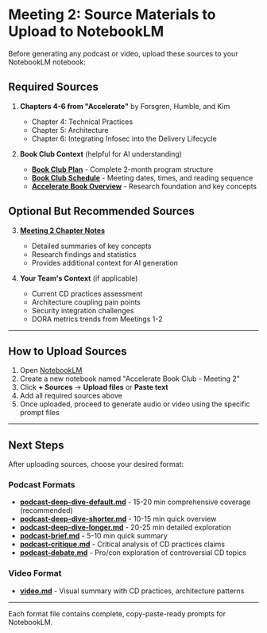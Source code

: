 # Meeting 2: Source Materials to Upload to NotebookLM

Before generating any podcast or video, upload these sources to your NotebookLM notebook:

## Required Sources

1. **Chapters 4-6 from "Accelerate"** by Forsgren, Humble, and Kim
   - Chapter 4: Technical Practices
   - Chapter 5: Architecture
   - Chapter 6: Integrating Infosec into the Delivery Lifecycle

2. **Book Club Context** (helpful for AI understanding)
   - **[Book Club Plan](../../../book-club-plan.md)** - Complete 2-month program structure
   - **[Book Club Schedule](../../../book-club-schedule.md)** - Meeting dates, times, and reading sequence
   - **[Accelerate Book Overview](../../../accelerate-book-overview.md)** - Research foundation and key concepts

## Optional But Recommended Sources

3. **[Meeting 2 Chapter Notes](../../meeting-2/chapter-notes.md)**
   - Detailed summaries of key concepts
   - Research findings and statistics
   - Provides additional context for AI generation

4. **Your Team's Context** (if applicable)
   - Current CD practices assessment
   - Architecture coupling pain points
   - Security integration challenges
   - DORA metrics trends from Meetings 1-2

---

## How to Upload Sources

1. Open [NotebookLM](https://notebooklm.google.com)
2. Create a new notebook named "Accelerate Book Club - Meeting 2"
3. Click **+ Sources** → **Upload files** or **Paste text**
4. Add all required sources above
5. Once uploaded, proceed to generate audio or video using the specific prompt files

---

## Next Steps

After uploading sources, choose your desired format:

### Podcast Formats
- **[podcast-deep-dive-default.md](podcast-deep-dive-default.md)** - 15-20 min comprehensive coverage (recommended)
- **[podcast-deep-dive-shorter.md](podcast-deep-dive-shorter.md)** - 10-15 min quick overview
- **[podcast-deep-dive-longer.md](podcast-deep-dive-longer.md)** - 20-25 min detailed exploration
- **[podcast-brief.md](podcast-brief.md)** - 5-10 min quick summary
- **[podcast-critique.md](podcast-critique.md)** - Critical analysis of CD practices claims
- **[podcast-debate.md](podcast-debate.md)** - Pro/con exploration of controversial CD topics

### Video Format
- **[video.md](video.md)** - Visual summary with CD practices, architecture patterns

---

Each format file contains complete, copy-paste-ready prompts for NotebookLM.
